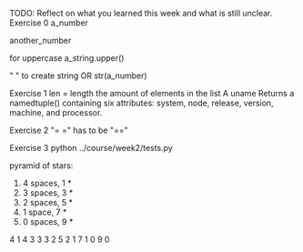 TODO: Reflect on what you learned this week and what is still unclear.
Exercise 0
a_number

another_number

for uppercase
a_string.upper()

" " to create string 
OR
str(a_number)

Exercise 1
len = length
the amount of elements in the list
A uname Returns a namedtuple() containing six attributes: system, node, release, version, machine, and processor.

Exercise 2
"= =" has to be "=="

Exercise 3
python ../course/week2/tests.py

pyramid of stars:
1. 4 spaces, 1 *
2. 3 spaces, 3 *
3. 2 spaces, 5 *
4. 1 space, 7 *
5. 0 spaces, 9 *

4 1 4
3 3 3
2 5 2
1 7 1
0 9 0

